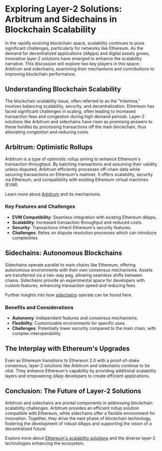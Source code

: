 # Exploring Layer-2 Solutions: Arbitrum and Sidechains in Blockchain Scalability

In the rapidly evolving blockchain space, scalability continues to pose significant challenges, particularly for networks like Ethereum. As the demand for decentralized applications (dApps) and digital assets grows, innovative layer-2 solutions have emerged to enhance the scalability narrative. This discussion will explore two key players in this space: Arbitrum and sidechains, examining their mechanisms and contributions to improving blockchain performance.

## Understanding Blockchain Scalability

The blockchain scalability issue, often referred to as the "trilemma," involves balancing scalability, security, and decentralization. Ethereum has faced significant challenges in scaling, often leading to increased transaction fees and congestion during high demand periods. Layer-2 solutions like Arbitrum and sidechains have risen as promising answers to these hurdles by processing transactions off the main blockchain, thus alleviating congestion and reducing costs.

## Arbitrum: Optimistic Rollups

Arbitrum is a type of optimistic rollup aiming to enhance Ethereum's transaction throughput. By batching transactions and assuming their validity unless disputed, Arbitrum efficiently processes off-chain data while securing transactions on Ethereum's mainnet. It offers scalability, security via Ethereum, and compatibility with existing Ethereum virtual machines (EVM).

Learn more about [Arbitrum](https://offchainlabs.com/) and its mechanisms.

### Key Features and Challenges

- **EVM Compatibility**: Seamless integration with existing Ethereum dApps.
- **Scalability**: Increased transaction throughput and reduced costs.
- **Security**: Transactions inherit Ethereum's security features.
- **Challenges**: Relies on dispute resolution processes which can introduce complexities.

## Sidechains: Autonomous Blockchains

Sidechains operate parallel to main chains like Ethereum, offering autonomous environments with their own consensus mechanisms. Assets are transferred via a two-way peg, allowing seamless shifts between chains. Sidechains provide an experimental space for developers with custom features, enhancing transaction speed and reducing fees.

Further insights into how [sidechains](https://ethereum.org/en/developers/docs/scaling/sidechains/) operate can be found here.

### Benefits and Considerations

- **Autonomy**: Independent features and consensus mechanisms.
- **Flexibility**: Customizable environments for specific uses.
- **Challenges**: Potentially lower security compared to the main chain, with complex interoperability.

## The Interplay with Ethereum's Upgrades

Even as Ethereum transitions to Ethereum 2.0 with a proof-of-stake consensus, layer-2 solutions like Arbitrum and sidechains continue to be vital. They enhance Ethereum's capability by providing additional scalability layers and empowering dApp developers to create efficient applications.

## Conclusion: The Future of Layer-2 Solutions

Arbitrum and sidechains are pivotal components in addressing blockchain scalability challenges. Arbitrum provides an efficient rollup solution compatible with Ethereum, while sidechains offer a flexible environment for innovation. Together, they drive the next phase of blockchain technology, fostering the development of robust dApps and supporting the vision of a decentralized future.

Explore more about [Ethereum's scalability solutions](https://ethereum.org/en/developers/docs/scaling/) and the diverse layer-2 technologies enhancing the ecosystem.